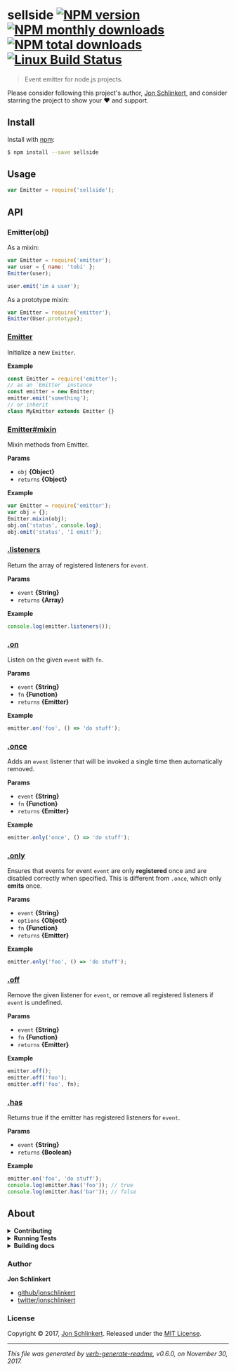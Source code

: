 # sellside [![NPM version](https://img.shields.io/npm/v/sellside.svg?style=flat)](https://www.npmjs.com/package/sellside) [![NPM monthly downloads](https://img.shields.io/npm/dm/sellside.svg?style=flat)](https://npmjs.org/package/sellside) [![NPM total downloads](https://img.shields.io/npm/dt/sellside.svg?style=flat)](https://npmjs.org/package/sellside) [![Linux Build Status](https://img.shields.io/travis/sellside/sellside.svg?style=flat&label=Travis)](https://travis-ci.org/sellside/sellside)

> Event emitter for node.js projects.

Please consider following this project's author, [Jon Schlinkert](https://github.com/jonschlinkert), and consider starring the project to show your :heart: and support.

## Install

Install with [npm](https://www.npmjs.com/):

```sh
$ npm install --save sellside
```

## Usage

```js
var Emitter = require('sellside');
```

## API

### Emitter(obj)

As a mixin:

```js
var Emitter = require('emitter');
var user = { name: 'tobi' };
Emitter(user);

user.emit('im a user');
```

As a prototype mixin:

```js
var Emitter = require('emitter');
Emitter(User.prototype);
```

### [Emitter](index.js#L20)

Initialize a new `Emitter`.

**Example**

```js
const Emitter = require('emitter');
// as an `Emitter` instance
const emitter = new Emitter;
emitter.emit('something');
// or inherit
class MyEmitter extends Emitter {}
```

### [Emitter#mixin](index.js#L41)

Mixin methods from Emitter.

**Params**

* `obj` **{Object}**
* `returns` **{Object}**

**Example**

```js
var Emitter = require('emitter');
var obj = {};
Emitter.mixin(obj);
obj.on('status', console.log);
obj.emit('status', 'I emit!');
```

### [.listeners](index.js#L57)

Return the array of registered listeners for `event`.

**Params**

* `event` **{String}**
* `returns` **{Array}**

**Example**

```js
console.log(emitter.listeners());
```

### [.on](index.js#L75)

Listen on the given `event` with `fn`.

**Params**

* `event` **{String}**
* `fn` **{Function}**
* `returns` **{Emitter}**

**Example**

```js
emitter.on('foo', () => 'do stuff');
```

### [.once](index.js#L100)

Adds an `event` listener that will be invoked a single time then automatically removed.

**Params**

* `event` **{String}**
* `fn` **{Function}**
* `returns` **{Emitter}**

**Example**

```js
emitter.only('once', () => 'do stuff');
```

### [.only](index.js#L126)

Ensures that events for event `event` are only **registered** once and are disabled correctly when specified. This is different from `.once`, which only **emits** once.

**Params**

* `event` **{String}**
* `options` **{Object}**
* `fn` **{Function}**
* `returns` **{Emitter}**

**Example**

```js
emitter.only('foo', () => 'do stuff');
```

### [.off](index.js#L185)

Remove the given listener for `event`, or remove all registered listeners if `event` is undefined.

**Params**

* `event` **{String}**
* `fn` **{Function}**
* `returns` **{Emitter}**

**Example**

```js
emitter.off();
emitter.off('foo');
emitter.off('foo', fn);
```

### [.has](index.js#L239)

Returns true if the emitter has registered listeners for `event`.

**Params**

* `event` **{String}**
* `returns` **{Boolean}**

**Example**

```js
emitter.on('foo', 'do stuff');
console.log(emitter.has('foo')); // true
console.log(emitter.has('bar')); // false
```

## About

<details>
<summary><strong>Contributing</strong></summary>

Pull requests and stars are always welcome. For bugs and feature requests, [please create an issue](../../issues/new).

Please read the [contributing guide](.github/contributing.md) for advice on opening issues, pull requests, and coding standards.

</details>

<details>
<summary><strong>Running Tests</strong></summary>

Running and reviewing unit tests is a great way to get familiarized with a library and its API. You can install dependencies and run tests with the following command:

```sh
$ npm install && npm test
```

</details>

<details>
<summary><strong>Building docs</strong></summary>

_(This project's readme.md is generated by [verb](https://github.com/verbose/verb-generate-readme), please don't edit the readme directly. Any changes to the readme must be made in the [.verb.md](.verb.md) readme template.)_

To generate the readme, run the following command:

```sh
$ npm install -g verbose/verb#dev verb-generate-readme && verb
```

</details>

### Author

**Jon Schlinkert**

* [github/jonschlinkert](https://github.com/jonschlinkert)
* [twitter/jonschlinkert](https://twitter.com/jonschlinkert)

### License

Copyright © 2017, [Jon Schlinkert](https://github.com/jonschlinkert).
Released under the [MIT License](LICENSE).

***

_This file was generated by [verb-generate-readme](https://github.com/verbose/verb-generate-readme), v0.6.0, on November 30, 2017._